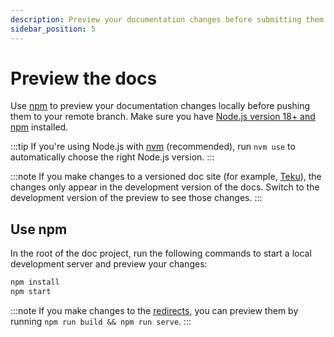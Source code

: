 ```yaml
---
description: Preview your documentation changes before submitting them.
sidebar_position: 5
---
```


# Preview the docs

Use [npm](#npm) to preview your documentation changes locally before pushing them to your remote branch.
Make sure you have [Node.js version 18+ and npm](https://docs.npmjs.com/downloading-and-installing-node-js-and-npm)
installed.

:::tip
If you're using Node.js with [nvm](https://github.com/nvm-sh/nvm/blob/master/README.md)
(recommended), run `nvm use` to automatically choose the right Node.js version.
:::

:::note
If you make changes to a versioned doc site (for example, [Teku](https://docs.teku.consensys.net/)), 
the changes only appear in the development version of the docs.
Switch to the development version of the preview to see those changes.
:::

## Use npm

In the root of the doc project, run the following commands to start a local development server and preview
your changes:

```bash
npm install
npm start
```

:::note
If you make changes to the [redirects](../create/configure-docusaurus.md#redirects), you can preview them by
running `npm run build && npm run serve`.
:::
